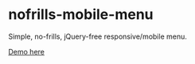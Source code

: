 # nofrills-mobile-menu
Simple, no-frills, jQuery-free responsive/mobile menu.

[Demo here](http://citrondigital.github.io/nofrills-mobile-menu)
